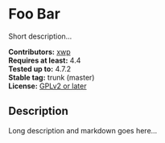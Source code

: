 # Foo Bar

Short description...

**Contributors:** [xwp](https://profiles.wordpress.org/xwp)  
**Requires at least:** 4.4  
**Tested up to:** 4.7.2  
**Stable tag:** trunk (master)  
**License:** [GPLv2 or later](http://www.gnu.org/licenses/gpl-2.0.html)  

## Description ##

Long description and markdown goes here...